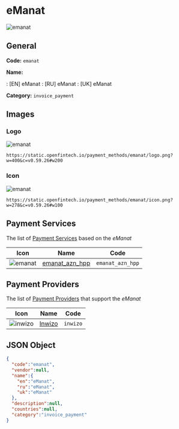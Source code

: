 
# eManat 
![emanat](https://static.openfintech.io/payment_methods/emanat/logo.png?w=400&c=v0.59.26#w200)  

## General 
**Code:** `emanat` 
 
**Name:** 
 
:	[EN] eManat 
:	[RU] eManat 
:	[UK] eManat 
 
**Category:** `invoice_payment` 
 

## Images 

### Logo 
![emanat](https://static.openfintech.io/payment_methods/emanat/logo.png?w=400&c=v0.59.26#w200)  

```
https://static.openfintech.io/payment_methods/emanat/logo.png?w=400&c=v0.59.26#w200
```  

### Icon 
![emanat](https://static.openfintech.io/payment_methods/emanat/icon.png?w=278&c=v0.59.26#w100)  

```
https://static.openfintech.io/payment_methods/emanat/icon.png?w=278&c=v0.59.26#w100
```  

## Payment Services 
 
The list of [Payment Services](/payment-services/) based on the _eManat_ 

|Icon|Name|Code| 
|:---:|:---:|:---:| 
|![emanat](https://static.openfintech.io/payment_methods/emanat/icon.png?w=278&c=v0.59.26#w100) |[emanat_azn_hpp](/payment-services/emanat_azn_hpp/)|`emanat_azn_hpp`| 
 

## Payment Providers 
 
The list of [Payment Providers](/payment-providers/) that support the _eManat_ 

|Icon|Name|Code| 
|:---:|:---:|:---:| 
|![inwizo](https://static.openfintech.io/payment_providers/inwizo/icon.svg?w=278&c=v0.59.26#w100) |[Inwizo](/payment-providers/inwizo/)|`inwizo`| 
 

## JSON Object 

```json
{
  "code":"emanat",
  "vendor":null,
  "name":{
    "en":"eManat",
    "ru":"eManat",
    "uk":"eManat"
  },
  "description":null,
  "countries":null,
  "category":"invoice_payment"
}
```  
